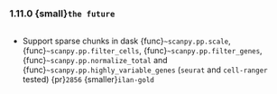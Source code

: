 ### 1.11.0 {small}`the future`

```{rubric} Features
```
* Support sparse chunks in dask {func}`~scanpy.pp.scale`, {func}`~scanpy.pp.filter_cells`, {func}`~scanpy.pp.filter_genes`, {func}`~scanpy.pp.normalize_total` and {func}`~scanpy.pp.highly_variable_genes` (`seurat` and `cell-ranger` tested) {pr}`2856` {smaller}`ilan-gold`

```{rubric} Docs
```

```{rubric} Bug fixes
```

```{rubric} Deprecations
```
